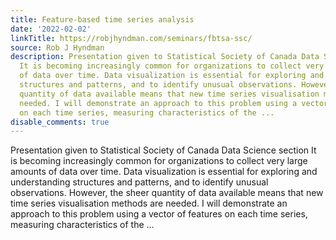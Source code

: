 ```yaml
---
title: Feature-based time series analysis
date: '2022-02-02'
linkTitle: https://robjhyndman.com/seminars/fbtsa-ssc/
source: Rob J Hyndman
description: Presentation given to Statistical Society of Canada Data Science section
  It is becoming increasingly common for organizations to collect very large amounts
  of data over time. Data visualization is essential for exploring and understanding
  structures and patterns, and to identify unusual observations. However, the sheer
  quantity of data available means that new time series visualisation methods are
  needed. I will demonstrate an approach to this problem using a vector of features
  on each time series, measuring characteristics of the ...
disable_comments: true
---
```

Presentation given to Statistical Society of Canada Data Science section It is becoming increasingly common for organizations to collect very large amounts of data over time. Data visualization is essential for exploring and understanding structures and patterns, and to identify unusual observations. However, the sheer quantity of data available means that new time series visualisation methods are needed. I will demonstrate an approach to this problem using a vector of features on each time series, measuring characteristics of the ...